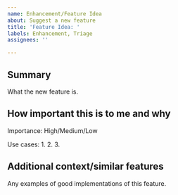 ```yaml
---
name: Enhancement/Feature Idea
about: Suggest a new feature
title: 'Feature Idea: '
labels: Enhancement, Triage
assignees: ''

---
```


## Summary

What the new feature is.

## How important this is to me and why

Importance: High/Medium/Low

Use cases:
1.
2.
3.

## Additional context/similar features

Any examples of good implementations of this feature.
